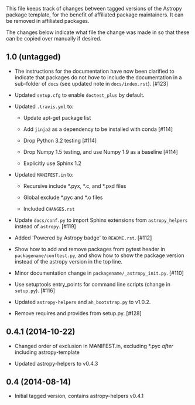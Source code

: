 This file keeps track of changes between tagged versions of the Astropy
package template, for the benefit of affiliated package maintainers. It can
be removed in affiliated packages.

The changes below indicate what file the change was made in so that these can
be copied over manually if desired.

1.0 (untagged)
--------------

- The instructions for the documentation have now been clarified to indicate
  that packages do not *have* to include the documentation in a sub-folder of
  ``docs`` (see updated note in ``docs/index.rst``). [#123]

- Updated ``setup.cfg`` to enable ``doctest_plus`` by default.

- Updated ``.travis.yml`` to:

  - Update apt-get package list

  - Add ``jinja2`` as a dependency to be installed with conda [#114]

  - Drop Python 3.2 testing [#114]

  - Drop Numpy 1.5 testing, and use Numpy 1.9 as a baseline [#114]

  - Explicitly use Sphinx 1.2

- Updated ``MANIFEST.in`` to:

  - Recursive include *.pyx, *.c, and *.pxd files

  - Global exclude *.pyc and *.o files
  
  - Included ``CHANGES.rst``
  
- Update ``docs/conf.py`` to import Sphinx extensions from
  ``astropy_helpers`` instead of ``astropy``. [#119]

- Added 'Powered by Astropy badge' to ``README.rst``. [#112]

- Show how to add and remove packages from pytest header in
  ``packagename/conftest.py``, and show how to show the package version
  instead of the astropy version in the top line.

- Minor documentation change in ``packagename/_astropy_init.py``. [#110]

- Use setuptools entry_points for command line scripts (change in
  ``setup.py``). [#116]

- Updated ``astropy-helpers`` and ``ah_bootstrap.py`` to v1.0.2.

- Remove requires and provides from setup.py. [#128]

0.4.1 (2014-10-22)
------------------

- Changed order of exclusion in MANIFEST.in, excluding *.pyc *after* including
  astropy-template

- Updated astropy-helpers to v0.4.3

0.4 (2014-08-14)
----------------

- Initial tagged version, contains astropy-helpers v0.4.1
